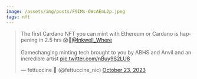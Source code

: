 ```yaml
---
image: /assets/img/posts/F9IMs-6WcAEmL2p.jpeg
tags: nft
---
```


<blockquote class="twitter-tweet"><p lang="en" dir="ltr">The first Cardano NFT you can mint with Ethereum or Cardano is happening in 2.5 hrs 😱🚨<a href="https://twitter.com/Inkwell_Where?ref_src=twsrc%5Etfw">@Inkwell_Where</a> <br><br>Gamechanging minting tech brought to you by ABHS and Anvil and an incredible artist <a href="https://t.co/nBuy9S2LU8">pic.twitter.com/nBuy9S2LU8</a></p>&mdash; fettuccine 👼 (@fettuccine_nic) <a href="https://twitter.com/fettuccine_nic/status/1716448379218072033?ref_src=twsrc%5Etfw">October 23, 2023</a></blockquote> <script async src="https://platform.twitter.com/widgets.js" charset="utf-8"></script>
